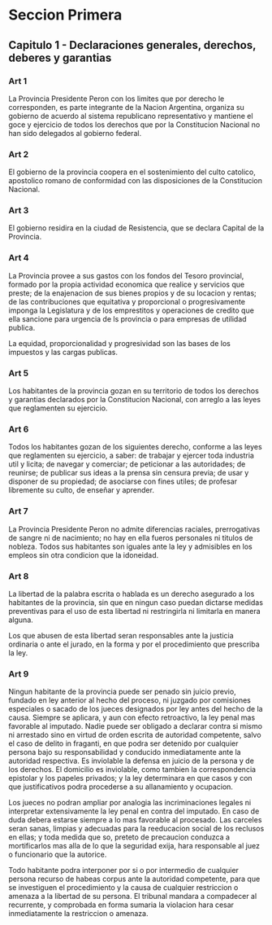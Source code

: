 # Seccion Primera

## Capitulo 1 - Declaraciones generales, derechos, deberes y garantias

### Art 1

La Provincia Presidente Peron con los limites que por derecho le corresponden, es parte integrante de la Nacion Argentina, organiza su gobierno
de acuerdo al sistema republicano representativo y mantiene el goce y ejercicio de todos los derechos que por la Constitucion Nacional no han
sido delegados al gobierno federal.

### Art 2

El gobierno de la provincia coopera en el sostenimiento del culto catolico, apostolico romano de conformidad con las disposiciones de la Constitucion Nacional.

### Art 3

El gobierno residira en la ciudad de Resistencia, que se declara Capital de la Provincia.

### Art 4

La Provincia provee a sus gastos con los fondos del Tesoro provincial, formado por la propia actividad economica que realice y servicios que preste;
de la enajenacion de sus bienes propios y de su locacion y rentas;
de las contribuciones que equitativa y proporcional o progresivamente imponga la Legislatura y de los emprestitos y operaciones de credito que ella
sancione para urgencia de ls provincia o para empresas de utilidad publica.

La equidad, proporcionalidad y progresividad son las bases de los impuestos y las cargas publicas.

### Art 5

Los habitantes de la provincia gozan en su territorio de todos los derechos y garantias declarados por la Constitucion Nacional, con arreglo a las leyes
que reglamenten su ejercicio.

### Art 6

Todos los habitantes gozan de los siguientes derecho, conforme a las leyes que reglamenten su ejercicio, a saber: de trabajar y ejercer
toda industria util y licita;
de navegar y comerciar;
de peticionar a las autoridades;
de reunirse;
de publicar sus ideas a la prensa sin censura previa;
de usar y disponer de su propiedad;
de asociarse con fines utiles;
de profesar libremente su culto,
de enseñar y
aprender.

### Art 7

La Provincia Presidente Peron no admite diferencias raciales, prerrogativas de sangre ni de nacimiento;
no hay en ella fueros personales ni titulos de nobleza.
Todos sus habitantes son iguales ante la ley y admisibles en los empleos sin otra condicion que la idoneidad.

### Art 8

La libertad de la palabra escrita o hablada es un derecho asegurado a los habitantes de la provincia, sin que en ningun caso puedan dictarse medidas preventivas para el uso de esta libertad ni restringirla ni limitarla en manera alguna.

Los que abusen de esta libertad seran responsables ante la justicia ordinaria o ante el jurado, en la forma y por el procedimiento que prescriba la ley.

### Art 9

Ningun habitante de la provincia puede ser penado sin juicio previo, fundado en ley anterior al hecho del proceso, ni juzgado por comisiones
especiales o sacado de los jueces designados por ley antes del hecho de la causa.
Siempre se aplicara, y aun con efecto retroactivo, la ley penal mas favorable al imputado.
Nadie puede ser obligado a declarar contra si mismo ni arrestado sino en virtud de orden escrita de autoridad competente, salvo el caso de 
delito in fraganti, en que podra ser detenido por cualquier persona bajo su responsabilidad y conducido inmediatamente ante la autoridad respectiva.
Es inviolable la defensa en juicio de la persona y de los derechos.
El domicilio es inviolable, como tambien la correspondencia epistolar y los papeles privados;
y la ley determinara en que casos y con que justificativos podra procederse a su allanamiento y ocupacion.

Los jueces no podran ampliar por analogia las incriminaciones legales ni interpretar extensivamente la ley penal en contra del imputado.
En caso de duda debera estarse siempre a lo mas favorable al procesado.
Las carceles seran sanas, limpias y adecuadas para la reeducacion social de los reclusos en ellas; y toda medida que so, preteto de precaucion
conduzca a mortificarlos mas alla de lo que la seguridad exija, hara responsable al juez o funcionario que la autorice.

Todo habitante podra interponer por si o por intermedio de cualquier persona recurso de habeas corpus ante la autoridad competente,
para que se investiguen el procedimiento y la causa de cualquier restriccion o amenaza a la libertad de su persona.
El tribunal mandara a compadecer al recurrente, y comprobada en forma sumaria la violacion hara cesar inmediatamente la restriccion o amenaza.



